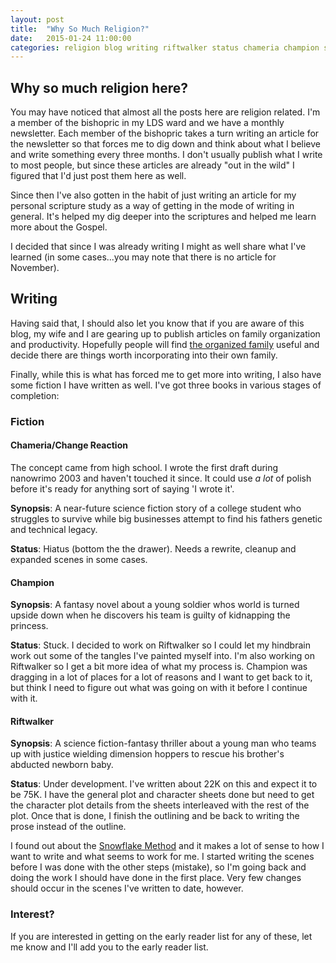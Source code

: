 ```yaml
---
layout: post
title:  "Why So Much Religion?"
date:   2015-01-24 11:00:00
categories: religion blog writing riftwalker status chameria champion snowflake-method
---
```

## Why so much religion here?

You may have noticed that almost all the posts here are religion related. I'm a member of the bishopric in my LDS ward and we have a monthly newsletter. Each member of the bishopric takes a turn writing an article for the newsletter so that forces me to dig down and think about what I believe and write something every three months. I don't usually publish what I write to most people, but since these articles are already "out in the wild" I figured that I'd just post them here as well.

Since then I've also gotten in the habit of just writing an article for my personal scripture study as a way of getting in the mode of writing in general. It's helped my dig deeper into the scriptures and helped me learn more about the Gospel.

I decided that since I was already writing I might as well share what I've learned (in some cases...you may note that there is no article for November).

## Writing

Having said that, I should also let you know that if you are aware of this blog, my wife and I are gearing up to publish articles on family organization and productivity. Hopefully people will find [the organized family](http://theorganizedfamily.org/) useful and decide there are things worth incorporating into their own family.

Finally, while this is what has forced me to get more into writing, I also have some fiction I have written as well. I've got three books in various stages of completion:

### Fiction

#### Chameria/Change Reaction

The concept came from high school. I wrote the first draft during nanowrimo 2003 and haven't touched it since. It could use _a lot_ of polish before it's ready for anything sort of saying 'I wrote it'.

**Synopsis**: A near-future science fiction story of a college student who  struggles to survive while big businesses attempt to find his fathers genetic and technical legacy. 

**Status**: Hiatus (bottom the the drawer). Needs a rewrite, cleanup and expanded scenes in some cases.

#### Champion

**Synopsis**: A fantasy novel about a young soldier whos world is turned upside down when he discovers his team is guilty of kidnapping the princess.

**Status**: Stuck. I decided to work on Riftwalker so I could let my hindbrain work out some of the tangles I've painted myself into. I'm also working on Riftwalker so I get a bit more idea of what my process is. Champion was dragging in a lot of places for a lot of reasons and I want to get back to it, but think I need to figure out what was going on with it before I continue with it.

#### Riftwalker

**Synopsis**: A science fiction-fantasy thriller about a young man who teams up with justice wielding dimension hoppers to rescue his brother's abducted newborn baby.

**Status**: Under development. I've written about 22K on this and expect it to be 75K. I have the general plot and character sheets done but need to get the character plot details from the sheets interleaved with the rest of the plot. Once that is done, I finish the outlining and be back to writing the prose instead of the outline. 

I found out about the [Snowflake Method](http://www.advancedfictionwriting.com/articles/snowflake-method/) and it makes a lot of sense to how I want to write and what seems to work for me. I started writing the scenes before I was done with the other steps (mistake), so I'm going back and doing the work I should have done in the first place. Very few changes should occur in the scenes I've written to date, however.

### Interest?

If you are interested in getting on the early reader list for any of these, let me know and I'll add you to the early reader list.